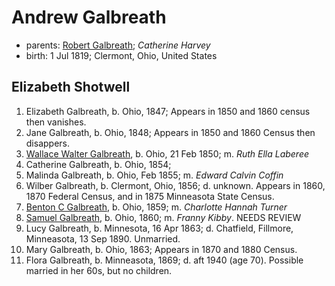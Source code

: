 # Andrew Galbreath

- parents: [Robert Galbreath](galbreath-robert-1778.md); *Catherine Harvey*
- birth: 1 Jul 1819; Clermont, Ohio, United States


## Elizabeth Shotwell

1. Elizabeth Galbreath, b. Ohio, 1847; Appears in 1850 and 1860 census then vanishes.
2. Jane Galbreath, b. Ohio, 1848; Appears in 1850 and 1860 Census then disappers.
3. [Wallace Walter Galbreath](galbreath-wallace-walter-1850.md), b. Ohio, 21 Feb 1850; m. *Ruth Ella Laberee*
4. Catherine Galbreath, b. Ohio, 1854;
5. Malinda Galbreath, b. Ohio, Feb 1855; m. *Edward Calvin Coffin*
6. Wilber Galbreath, b. Clermont, Ohio, 1856; d. unknown.  Appears in 1860, 1870 Federal Census, and in 1875 Minneasota State Census.
7. [Benton C Galbreath](galbreath-benton-c-1859), b. Ohio, 1859;  m. *Charlotte Hannah Turner*
8. [Samuel Galbreath](galbreath-samuel-1860.md), b. Ohio, 1860; m. *Franny Kibby*. NEEDS REVIEW
9. Lucy Galbreath, b. Minnesota, 16 Apr 1863; d. Chatfield, Fillmore, Minneasota, 13 Sep 1890.  Unmarried.
10. Mary Galbreath, b. Ohio, 1863; Appears in 1870 and 1880 Census.
11. Flora Galbreath, b. Minneasota, 1869;  d. aft 1940 (age 70).  Possible married in her 60s, but no children.
